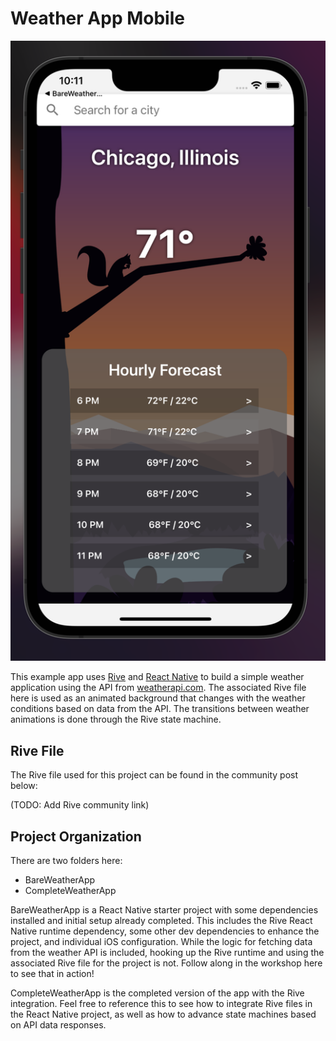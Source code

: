 # Weather App Mobile

![](preview.png)

This example app uses [Rive](https://rive.app/) and [React Native](https://reactnative.dev/) to build a simple weather application using the API from [weatherapi.com](https://www.weatherapi.com/). The associated Rive file here is used as an animated background that changes with the weather conditions based on data from the API. The transitions between weather animations is done through the Rive state machine.

## Rive File

The Rive file used for this project can be found in the community post below:

(TODO: Add Rive community link)

## Project Organization

There are two folders here:

- BareWeatherApp
- CompleteWeatherApp

BareWeatherApp is a React Native starter project with some dependencies installed and initial setup already completed. This includes the Rive React Native runtime dependency, some other dev dependencies to enhance the project, and individual iOS configuration. While the logic for fetching data from the weather API is included, hooking up the Rive runtime and using the associated Rive file for the project is not. Follow along in the workshop here to see that in action!

CompleteWeatherApp is the completed version of the app with the Rive integration. Feel free to reference this to see how to integrate Rive files in the React Native project, as well as how to advance state machines based on API data responses.
